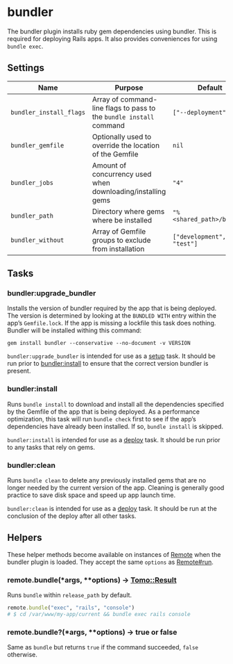 # bundler

The bundler plugin installs ruby gem dependencies using bundler. This is required for deploying Rails apps. It also provides conveniences for using `bundle exec`.

## Settings

| Name                    | Purpose                                                             | Default                   |
| ----------------------- | ------------------------------------------------------------------- | ------------------------- |
| `bundler_install_flags` | Array of command-line flags to pass to the `bundle install` command | `["--deployment"]`        |
| `bundler_gemfile`       | Optionally used to override the location of the Gemfile             | `nil`                     |
| `bundler_jobs`          | Amount of concurrency used when downloading/installing gems         | `"4"`                     |
| `bundler_path`          | Directory where gems where be installed                             | `"%<shared_path>/bundle"` |
| `bundler_without`       | Array of Gemfile groups to exclude from installation                | `["development", "test"]` |

## Tasks

### bundler:upgrade_bundler

Installs the version of bundler required by the app that is being deployed. The version is determined by looking at the `BUNDLED WITH` entry within the app’s `Gemfile.lock`. If the app is missing a lockfile this task does nothing. Bundler will be installed withing this command:

```
gem install bundler --conservative --no-document -v VERSION
```

`bundler:upgrade_bundler` is intended for use as a [setup](../commands/setup.md) task. It should be run prior to [bundler:install](#bundlerinstall) to ensure that the correct version bundler is present.

### bundler:install

Runs `bundle install` to download and install all the dependencies specified by the Gemfile of the app that is being deployed. As a performance optimization, this task will run `bundle check` first to see if the app’s dependencies have already been installed. If so, `bundle install` is skipped.

`bundler:install` is intended for use as a [deploy](../commands/deploy.md) task. It should be run prior to any tasks that rely on gems.

### bundler:clean

Runs `bundle clean` to delete any previously installed gems that are no longer needed by the current version of the app. Cleaning is generally good practice to save disk space and speed up app launch time.

`bundler:clean` is intended for use as a [deploy](../commands/deploy.md) task. It should be run at the conclusion of the deploy after all other tasks.

## Helpers

These helper methods become available on instances of [Remote](../api/Remote.md) when the bundler plugin is loaded. They accept the same `options` as [Remote#run](../api/Remote.md#run42command-4242options-tomoresult).

### remote.bundle(\*args, \*\*options) → [Tomo::Result](../api/Result.md)

Runs `bundle` within `release_path` by default.

```ruby
remote.bundle("exec", "rails", "console")
# $ cd /var/www/my-app/current && bundle exec rails console
```

### remote.bundle?(\*args, \*\*options) → true or false

Same as `bundle` but returns `true` if the command succeeded, `false` otherwise.
